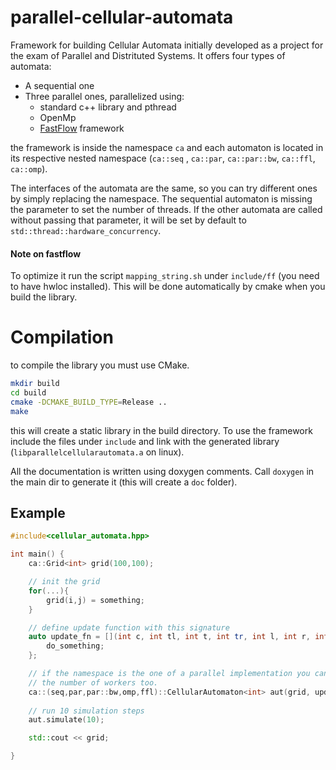 # parallel-cellular-automata

Framework for building Cellular Automata initially developed as a project for the exam of Parallel and Distrituted Systems.
It offers four types of automata:
* A sequential one
* Three parallel ones, parallelized using:
    * standard c++ library and pthread
    * OpenMp
    * [FastFlow](https://github.com/fastflow/fastflow) framework

the framework is inside the namespace `ca` and each automaton is located in its respective nested namespace (`ca::seq` , `ca::par`, `ca::par::bw`, `ca::ffl`, `ca::omp`).

The interfaces of the automata are the same, so you can try different ones by simply replacing the namespace.
The sequential automaton is missing the parameter to set the number of threads. If the other automata are called without passing that parameter, it will be set by default to `std::thread::hardware_concurrency`.

#### Note on fastflow
To optimize it run the script `mapping_string.sh` under `include/ff` (you need to have hwloc installed).
This will be done automatically by cmake when you build the library.
# Compilation
to compile the library you must use CMake.

```bash
mkdir build
cd build
cmake -DCMAKE_BUILD_TYPE=Release ..
make
```

this will create a static library in the build directory. To use the framework include the files under `include` and link with the generated library (`libparallelcellularautomata.a` on linux).

All the documentation is written using doxygen comments. Call `doxygen` in the main dir to generate it (this will create a `doc` folder).

## Example
```c++
#include<cellular_automata.hpp>

int main() {
    ca::Grid<int> grid(100,100);

    // init the grid
    for(...){
        grid(i,j) = something;
    }

    // define update function with this signature
    auto update_fn = [](int c, int tl, int t, int tr, int l, int r, int bl, int b, int br) {
        do_something;
    };

    // if the namespace is the one of a parallel implementation you can pass
    // the number of workers too.
    ca::(seq,par,par::bw,omp,ffl)::CellularAutomaton<int> aut(grid, update_fn);
    
    // run 10 simulation steps
    aut.simulate(10);

    std::cout << grid;

}
```

